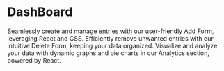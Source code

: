 # DashBoard
Seamlessly create and manage entries with our user-friendly Add Form, leveraging React and CSS. Efficiently remove unwanted entries with our intuitive Delete Form, keeping your data organized. Visualize and analyze your data with dynamic graphs and pie charts in our Analytics section, powered by React.
